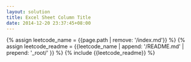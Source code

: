 ```yaml
---
layout: solution
title: Excel Sheet Column Title
date: 2014-12-20 23:37:45+08:00
---
```

{% assign leetcode_name = {{page.path | remove: '/index.md'}}  %}
{% assign leetcode_readme = {{leetcode_name | append: '/README.md' | prepend: '_root/' }}  %}
{% include {{leetcode_readme}} %}
